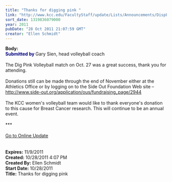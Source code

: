```yaml
---
title: "Thanks for digging pink "
link: "http://www.kcc.edu/FacultyStaff/update/Lists/Announcements/DispForm.aspx?ID=501"
sort_date: 1319836079000
year: 2011
pubDate: "28 Oct 2011 21:07:59 GMT"
creator: "Ellen Schmidt"
---
```


<div><b>Body:</b> <div class="ExternalClass1EF2243666774889A698F81BAEFB5132">
<div><strong><font color="#000080">Submitted by</font> </strong>Gary Sien, head volleyball coach </div>
<div><br />The Dig Pink Volleyball match on Oct. 27 was a great success, thank you for attending. </div>
<div><br />Donations still can be made through the end of November either at the Athletics Office or by logging on to the Side Out Foundation Web site – <a href="http://www.side-out.org/application/ous/fundraising_page/2944">http://www.side-out.org/application/ous/fundraising_page/2944</a></div>
<div><br />The KCC women's volleyball team would like to thank everyone's donation to this cause for Breast Cancer research. This will continue to be an annual event. </div>
<div> </div>
<div>***</div>
<div> </div>
<div><a href="/FacultyStaff/update/Pages/dailyupdate.aspx">Go to Online Update</a></div>
<div><br /> </div></div></div>
<div><b>Expires:</b> 11/9/2011</div>
<div><b>Created:</b> 10/28/2011 4:07 PM</div>
<div><b>Created By:</b> Ellen Schmidt</div>
<div><b>Start Date:</b> 10/28/2011</div>
<div><b>Title:</b> Thanks for digging pink </div>
